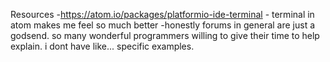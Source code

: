 Resources
-https://atom.io/packages/platformio-ide-terminal - terminal in atom makes me
feel so much better
-honestly forums in general are just a godsend. so many wonderful programmers
willing to give their time to help explain. i dont have like... specific
examples.
